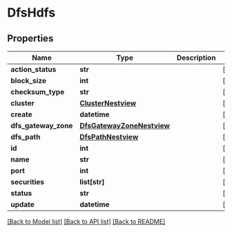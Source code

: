 # DfsHdfs

## Properties
Name | Type | Description | Notes
------------ | ------------- | ------------- | -------------
**action_status** | **str** |  | [optional] 
**block_size** | **int** |  | [optional] 
**checksum_type** | **str** |  | [optional] 
**cluster** | [**ClusterNestview**](ClusterNestview.md) |  | [optional] 
**create** | **datetime** |  | [optional] 
**dfs_gateway_zone** | [**DfsGatewayZoneNestview**](DfsGatewayZoneNestview.md) |  | [optional] 
**dfs_path** | [**DfsPathNestview**](DfsPathNestview.md) |  | [optional] 
**id** | **int** |  | [optional] 
**name** | **str** |  | [optional] 
**port** | **int** |  | [optional] 
**securities** | **list[str]** |  | [optional] 
**status** | **str** |  | [optional] 
**update** | **datetime** |  | [optional] 

[[Back to Model list]](../README.md#documentation-for-models) [[Back to API list]](../README.md#documentation-for-api-endpoints) [[Back to README]](../README.md)


